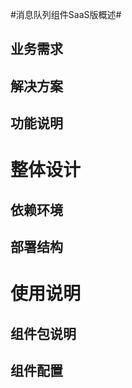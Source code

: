#消息队列组件SaaS版概述#

## 业务需求 ##



## 解决方案 ##



## 功能说明 ##



# 整体设计 #

## 依赖环境 ##


## 部署结构 ##



# 使用说明 #

## 组件包说明 ##



## 组件配置 ##


